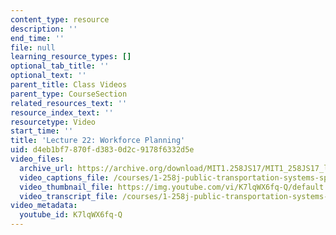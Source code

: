 ```yaml
---
content_type: resource
description: ''
end_time: ''
file: null
learning_resource_types: []
optional_tab_title: ''
optional_text: ''
parent_title: Class Videos
parent_type: CourseSection
related_resources_text: ''
resource_index_text: ''
resourcetype: Video
start_time: ''
title: 'Lecture 22: Workforce Planning'
uid: d4eb1bf7-870f-d383-0d2c-9178f6332d5e
video_files:
  archive_url: https://archive.org/download/MIT1.258JS17/MIT1_258JS17_lec22_300k.mp4
  video_captions_file: /courses/1-258j-public-transportation-systems-spring-2017/cf8110e07d645513a5ff09d2441739af_K7lqWX6fq-Q.vtt
  video_thumbnail_file: https://img.youtube.com/vi/K7lqWX6fq-Q/default.jpg
  video_transcript_file: /courses/1-258j-public-transportation-systems-spring-2017/a2275c461f01887213ebf2b37655768f_K7lqWX6fq-Q.pdf
video_metadata:
  youtube_id: K7lqWX6fq-Q
---
```

